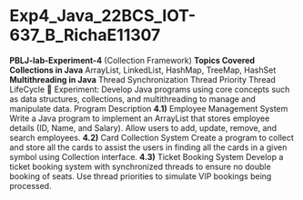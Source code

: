 # Exp4_Java_22BCS_IOT-637_B_RichaE11307

**PBLJ-lab-Experiment-4** (Collection Framework) 
**Topics Covered Collections in Java**
ArrayList, LinkedList, HashMap, TreeMap, HashSet 
**Multithreading in Java** 
Thread Synchronization 
Thread Priority 
Thread LifeCycle 
📌 Experiment: Develop Java programs using core concepts such as data structures, collections, and multithreading to manage and manipulate data. Program Description **4.1)** Employee Management System Write a Java program to implement an ArrayList that stores employee details (ID, Name, and Salary). Allow users to add, update, remove, and search employees. **4.2)** Card Collection System Create a program to collect and store all the cards to assist the users in finding all the cards in a given symbol using Collection interface. **4.3)** Ticket Booking System Develop a ticket booking system with synchronized threads to ensure no double booking of seats. Use thread priorities to simulate VIP bookings being processed.
